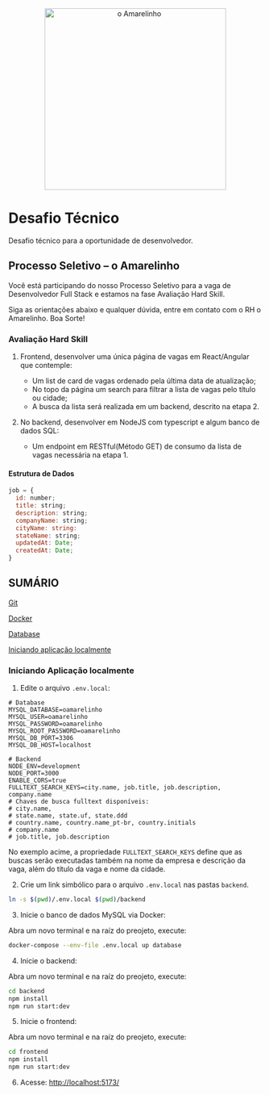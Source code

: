 <div align="center">
    <img alt="o Amarelinho" src="./docs/images/logo.svg" width="360"/>
</div>

# Desafio Técnico

Desafio técnico para a oportunidade de desenvolvedor.

## Processo Seletivo – o Amarelinho

Você está participando do nosso Processo Seletivo para a vaga de Desenvolvedor Full Stack e 
estamos na fase Avaliação Hard Skill.

Siga as orientações abaixo e qualquer dúvida, entre em contato com o RH o Amarelinho. 
Boa Sorte!

### Avaliação Hard Skill

1. Frontend, desenvolver uma única página de vagas em React/Angular que contemple:
    - Um list de card de vagas ordenado pela última data de atualização;
    - No topo da página um search para filtrar a lista de vagas pelo título ou cidade;
    - A busca da lista será realizada em um backend, descrito na etapa 2.

2. No backend, desenvolver em NodeJS com typescript e algum banco de dados SQL:
    - Um endpoint em RESTful(Método GET) de consumo da lista de vagas necessária na etapa 1.

#### Estrutura de Dados

```javascript
job = {
  id: number;
  title: string;
  description: string;
  companyName: string;
  cityName: string:
  stateName: string;
  updatedAt: Date;
  createdAt: Date;
}
```
## SUMÁRIO

[Git](./docs/pt-br/git.md)

[Docker](./docs/pt-br/docker.md)

[Database](./docs/pt-br/database.md)

[Iniciando aplicação localmente](#iniciando-aplicacao-localmente)

### Iniciando Aplicação localmente

1. Edite o arquivo `.env.local`:

```properties
# Database
MYSQL_DATABASE=oamarelinho
MYSQL_USER=oamarelinho
MYSQL_PASSWORD=oamarelinho
MYSQL_ROOT_PASSWORD=oamarelinho
MYSQL_DB_PORT=3306
MYSQL_DB_HOST=localhost

# Backend
NODE_ENV=development
NODE_PORT=3000
ENABLE_CORS=true
FULLTEXT_SEARCH_KEYS=city.name, job.title, job.description, company.name
# Chaves de busca fulltext disponíveis:
# city.name,
# state.name, state.uf, state.ddd
# country.name, country.name_pt-br, country.initials
# company.name
# job.title, job.description
```

No exemplo acime, a propriedade `FULLTEXT_SEARCH_KEYS` define que as buscas serão executadas também na nome da empresa e descrição da vaga, além do título da vaga e nome da cidade.

2. Crie um link simbólico para o arquivo `.env.local` nas pastas `backend`.

```bash
ln -s $(pwd)/.env.local $(pwd)/backend  
```

3. Inicie o banco de dados MySQL via Docker:

Abra um novo terminal e na raíz do preojeto, execute:

```bash
docker-compose --env-file .env.local up database
```

4. Inicie o backend:

Abra um novo terminal e na raíz do preojeto, execute:

```bash
cd backend
npm install
npm run start:dev
```

5. Inicie o frontend:

Abra um novo terminal e na raíz do preojeto, execute:

```bash
cd frontend
npm install
npm run start:dev
```

6. Acesse: [http://localhost:5173/](http://localhost:5173/)